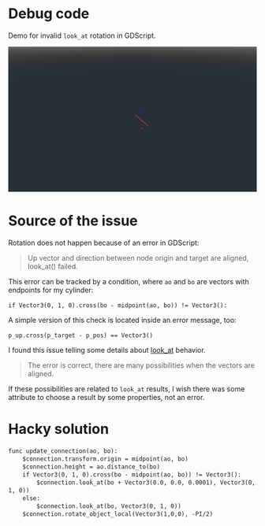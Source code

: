 # Debug code
Demo for invalid `look_at` rotation in GDScript.

![](https://raw.githubusercontent.com/6r1d/godot_look_at_debug/master/doc/screenshot.png)

# Source of the issue
Rotation does not happen because of an error in GDScript:

> Up vector and direction between node origin and target are aligned, look_at() failed.

This error can be tracked by a condition, where `ao` and `bo` are vectors with endpoints
for my cylinder:

```
if Vector3(0, 1, 0).cross(bo - midpoint(ao, bo)) != Vector3():
```

A simple version of this check is located inside an error message, too:

```
p_up.cross(p_target - p_pos) == Vector3()
```

I found this issue telling some details about
[look_at](https://github.com/godotengine/godot/issues/28737) behavior.

> The error is correct, there are many possibilities when the vectors are aligned.

If these possibilities are related to `look_at` results,
I wish there was some attribute to choose a result by some properties,
not an error.

# Hacky solution

```
func update_connection(ao, bo):
	$connection.transform.origin = midpoint(ao, bo)
	$connection.height = ao.distance_to(bo)
	if Vector3(0, 1, 0).cross(bo - midpoint(ao, bo)) != Vector3():
		$connection.look_at(bo + Vector3(0.0, 0.0, 0.0001), Vector3(0, 1, 0))
	else:
		$connection.look_at(bo, Vector3(0, 1, 0))
	$connection.rotate_object_local(Vector3(1,0,0), -PI/2)
```
